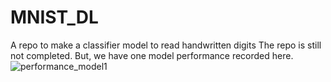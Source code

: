 # MNIST_DL
A repo to make a classifier model to read handwritten digits
The repo is still not completed. But, we have one model performance recorded here.
![performance_model1](https://github.com/k87rte/MNIST_DL/assets/138688681/2e34c462-c61b-4619-9eec-521c1077e258)
